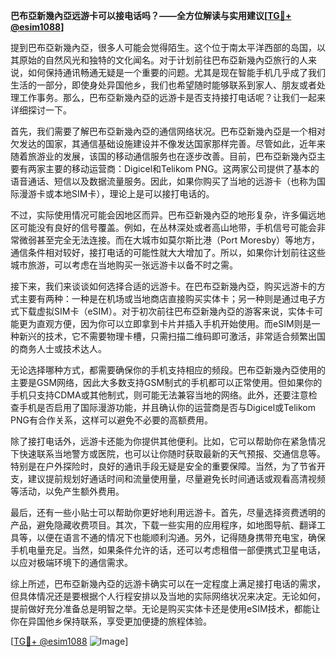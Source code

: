 **巴布亞新幾內亞远游卡可以接电话吗？——全方位解读与实用建议[[TG💪+ @esim1088](https://t.me/s/esim1088)]**

提到巴布亞新幾內亞，很多人可能会觉得陌生。这个位于南太平洋西部的岛国，以其原始的自然风光和独特的文化闻名。对于计划前往巴布亞新幾內亞旅行的人来说，如何保持通讯畅通无疑是一个重要的问题。尤其是现在智能手机几乎成了我们生活的一部分，即使身处异国他乡，我们也希望随时能够联系到家人、朋友或者处理工作事务。那么，巴布亞新幾內亞的远游卡是否支持接打电话呢？让我们一起来详细探讨一下。

首先，我们需要了解巴布亞新幾內亞的通信网络状况。巴布亞新幾內亞是一个相对欠发达的国家，其通信基础设施建设并不像发达国家那样完善。尽管如此，近年来随着旅游业的发展，该国的移动通信服务也在逐步改善。目前，巴布亞新幾內亞主要有两家主要的移动运营商：Digicel和Telikom PNG。这两家公司提供了基本的语音通话、短信以及数据流量服务。因此，如果你购买了当地的远游卡（也称为国际漫游卡或本地SIM卡），理论上是可以接打电话的。

不过，实际使用情况可能会因地区而异。巴布亞新幾內亞的地形复杂，许多偏远地区可能没有良好的信号覆盖。例如，在丛林深处或者高山地带，手机信号可能会非常微弱甚至完全无法连接。而在大城市如莫尔斯比港（Port Moresby）等地方，通信条件相对较好，接打电话的可能性就大大增加了。所以，如果你计划前往这些城市旅游，可以考虑在当地购买一张远游卡以备不时之需。

接下来，我们来谈谈如何选择合适的远游卡。在巴布亞新幾內亞，购买远游卡的方式主要有两种：一种是在机场或当地商店直接购买实体卡；另一种则是通过电子方式下载虚拟SIM卡（eSIM）。对于初次前往巴布亞新幾內亞的游客来说，实体卡可能更为直观方便，因为你可以立即拿到卡片并插入手机开始使用。而eSIM则是一种新兴的技术，它不需要物理卡槽，只需扫描二维码即可激活，非常适合频繁出国的商务人士或技术达人。

无论选择哪种方式，都需要确保你的手机支持相应的频段。巴布亞新幾內亞使用的主要是GSM网络，因此大多数支持GSM制式的手机都可以正常使用。但如果你的手机只支持CDMA或其他制式，则可能无法兼容当地的网络。此外，还要注意检查手机是否启用了国际漫游功能，并且确认你的运营商是否与Digicel或Telikom PNG有合作关系，这样可以避免不必要的高额费用。

除了接打电话外，远游卡还能为你提供其他便利。比如，它可以帮助你在紧急情况下快速联系当地警方或医院，也可以让你随时获取最新的天气预报、交通信息等。特别是在户外探险时，良好的通讯手段无疑是安全的重要保障。当然，为了节省开支，建议提前规划好通话时间和流量使用量，尽量避免长时间通话或观看高清视频等活动，以免产生额外费用。

最后，还有一些小贴士可以帮助你更好地利用远游卡。首先，尽量选择资费透明的产品，避免隐藏收费项目。其次，下载一些实用的应用程序，如地图导航、翻译工具等，以便在语言不通的情况下也能顺利沟通。另外，记得随身携带充电宝，确保手机电量充足。当然，如果条件允许的话，还可以考虑租借一部便携式卫星电话，以应对极端环境下的通信需求。

综上所述，巴布亞新幾內亞的远游卡确实可以在一定程度上满足接打电话的需求，但具体情况还是要根据个人行程安排以及当地的实际网络状况来决定。无论如何，提前做好充分准备总是明智之举。无论是购买实体卡还是使用eSIM技术，都能让你在异国他乡保持联系，享受更加便捷的旅程体验。

[[TG💪+ @esim1088](https://t.me/s/esim1088) ![Image](https://i.postimg.cc/4NQfJmqS/Snipaste-2025-05-13-00-14-12.png)]